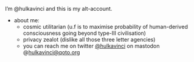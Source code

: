 I’m @hulkavinci and this is my alt-account. 

- about me:
  - cosmic utilitarian (u.f is to maximise probability of human-derived consciousness going beyond type-III civilisation)
  - privacy zealot (dislike all those three letter agencies)
  - you can reach me on twitter [@hulkavinci](https://twitter.com/hulkavinci) on mastodon @hulkavinci@qoto.org

